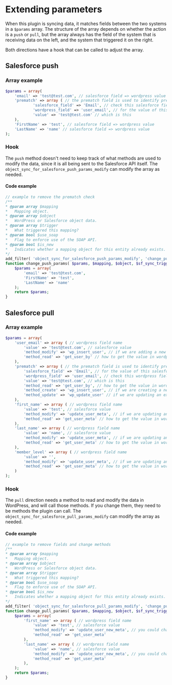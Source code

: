 # Extending parameters

When this plugin is syncing data, it matches fields between the two systems in a `$params` array. The structure of the array depends on whether the action is a `push` or `pull`, but the array always has the field of the system that is receiving data on the left, and the system that triggered it on the right.

Both directions have a hook that can be called to adjust the array.

## Salesforce push

### Array example

```php
$params = array(
    'email' => 'test@test.com', // salesforce field => wordpress value
    'prematch' => array ( // the prematch field is used to identify pre-existing records that haven't yet been mapped
            'salesforce_field' => 'Email', // check this salesforce field
            'wordpress_field' => 'user_email', // for the value of this wordpress field
            'value' => 'test@test.com' // which is this
    ),
    'FirstName' => 'test', // salesforce field => wordpress value
    'LastName' => 'name' // salesforce field => wordpress value
);
```

### Hook

The `push` method doesn't need to keep track of what methods are used to modify the data, since it is all being sent to the Salesforce API itself. The `object_sync_for_salesforce_push_params_modify` can modify the array as needed.

#### Code example

```php
// example to remove the prematch check
/**
* @param array $mapping
*   Mapping object.
* @param array $object
*   WordPress or Salesforce object data.
* @param array $trigger
*   What triggered this mapping?
* @param bool $use_soap
*   Flag to enforce use of the SOAP API.
* @param bool $is_new
*   Indicates whether a mapping object for this entity already exists.
*/
add_filter( 'object_sync_for_salesforce_push_params_modify', 'change_push_params', 10, 6 );
function change_push_params( $params, $mapping, $object, $sf_sync_trigger, $use_soap, $is_new ) {
    $params = array(
        'email' => 'test@test.com',
        'FirstName' => 'test',
        'LastName' => 'name'
    );
    return $params;
}
```

## Salesforce pull

### Array example

```php
$params = array(
    'user_email' => array ( // wordpress field name
        'value' => 'test@test.com', // salesforce value
        'method_modify' => 'wp_insert_user', // if we are adding a new wordpress record, it's part of this method
        'method_read' => 'get_user_by' // how to get the value in wordpress
    ),
    'prematch' => array ( // the prematch field is used to identify pre-existing records that 
        'salesforce_field' => 'Email', // for the value of this salesforce field
        'wordpress_field' => 'user_email', // check this wordpress field
        'value' => 'test@test.com', // which is this
        'method_read' => 'get_user_by', // how to get the value in wordpress
        'method_create' => 'wp_insert_user', // if we are creating a new wordpress record, it's part of this method
        'method_update' => 'wp_update_user' // if we are updating an existing wordpress record, it's part of this method
    ),
    'first_name' => array ( // wordpress field name
        'value' => 'test', // salesforce value
        'method_modify' => 'update_user_meta', // if we are updating an existing wordpress record, it's part of this method
        'method_read' => 'get_user_meta' // how to get the value in wordpress
    ),
    'last_name' => array ( // wordpress field name
        'value' => 'name', // salesforce value
        'method_modify' => 'update_user_meta', // if we are updating an existing wordpress record, it's part of this method
        'method_read' => 'get_user_meta' // how to get the value in wordpress
    ),
    'member_level' => array ( // wordpress field name
        'value' => '',
        'method_modify' => 'update_user_meta', // if we are updating an existing wordpress record, it's part of this method
        'method_read' => 'get_user_meta' // how to get the value in wordpress
    )
);
```

### Hook

The `pull` direction needs a method to read and modify the data in WordPress, and will call those methods. If you change them, they need to be methods the plugin can call. The `object_sync_for_salesforce_pull_params_modify` can modify the array as needed.

#### Code example

```php
// example to remove fields and change methods
/**
* @param array $mapping
*   Mapping object.
* @param array $object
*   WordPress or Salesforce object data.
* @param array $trigger
*   What triggered this mapping?
* @param bool $use_soap
*   Flag to enforce use of the SOAP API.
* @param bool $is_new
*   Indicates whether a mapping object for this entity already exists.
*/
add_filter( 'object_sync_for_salesforce_pull_params_modify', 'change_pull_params', 10, 6 );
function change_pull_params( $params, $mapping, $object, $sf_sync_trigger, $use_soap, $is_new ) {
    $params = array(
        'first_name' => array ( // wordpress field name
            'value' => 'test', // salesforce value
            'method_modify' => 'update_user_new_meta', // you could change the method here
            'method_read' => 'get_user_meta'
        ),
        'last_name' => array ( // wordpress field name
            'value' => 'name', // salesforce value
            'method_modify' => 'update_user_new_meta', // you could change the method here
            'method_read' => 'get_user_meta'
        ),
    );
    return $params;
}
```